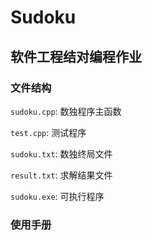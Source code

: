 # Sudoku

## 软件工程结对编程作业

### 文件结构

`sudoku.cpp`: 数独程序主函数

`test.cpp`: 测试程序

`sudoku.txt`: 数独终局文件

`result.txt`: 求解结果文件

`sudoku.exe`: 可执行程序

### 使用手册